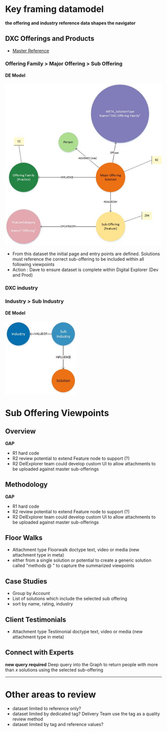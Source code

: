 # Key framing datamodel

**the offering and industry reference data shapes the navigator**

## DXC Offerings and Products

- [Master Reference](https://my.dxc.com/our-company/global-functions/integrated-workforce-management/infrastructure-and-support/knowledge-management/km_taxonomy_classification.html)

### Offering Family > Major Offering > Sub Offering

#### DE Model
![Base Offering Model](images/offeringModel.jpg)
- From this dataset the initial page and entry points are defined.   Solutions must reference the correct sub-offering to be included within all following viewpoints
- Action : Dave to ensure dataset is complete within Digital Explorer (Dev and Prod)

### DXC industry

### Industry > Sub Industry

#### DE Model
![Base Industry Model](images/industryModel.jpg)

# Sub Offering Viewpoints

## Overview
**GAP**
- R1 hard code
- R2 review potential to extend Feature node to support (?)
- R2 DelExplorer team could develop custom UI to allow attachments to be uploaded against master sub-offerings

## Methodology
**GAP**
- R1 hard code
- R2 review potential to extend Feature node to support (?)
- R2 DelExplorer team could develop custom UI to allow attachments to be uploaded against master sub-offerings

## Floor Walks
- Attachment type Floorwalk doctype text, video or media (new attachment type in meta)
- either from a single solution or potential to create a generic solution called "methods @ <client>" to capture the summarized viewpoints

## Case Studies
- Group by Account
- List of solutions which include the selected sub offering
- sort by name, rating, industry

## Client Testimonials
- Attachment type Testimonial doctype text, video or media (new attachment type in meta)

## Connect with Experts
**new query required**
Deep query into the Graph to return people with more than _x_ solutions using the selected sub-offering


--- 
# Other areas to review
- dataset limited to reference only?
- dataset limited by dedicated tag?   Delivery Team use the tag as a quality review method
- dataset limited by tag and reference values?
